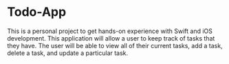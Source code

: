 # Todo-App
This is a personal project to get hands-on experience with Swift and iOS development.  This application will allow a user to
keep track of tasks that they have.  The user will be able to view all of their current tasks, add a task, delete a task,
and update a particular task.
